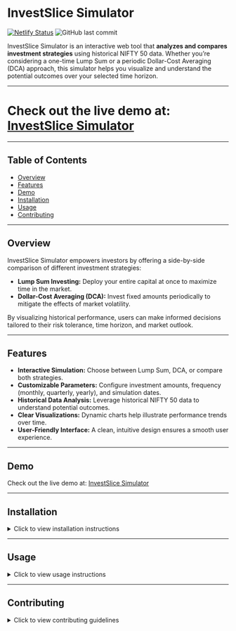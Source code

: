 # InvestSlice Simulator

[![Netlify Status](https://api.netlify.com/api/v1/badges/f64f1cea-3822-448e-85fa-13c278fbb225/deploy-status)](https://app.netlify.com/sites/invest-slice-simulator/deploys)
![GitHub last commit](https://img.shields.io/github/last-commit/jeevanba273/invest-slice-simulator)

InvestSlice Simulator is an interactive web tool that **analyzes and compares investment strategies** using historical NIFTY 50 data. Whether you’re considering a one-time Lump Sum or a periodic Dollar-Cost Averaging (DCA) approach, this simulator helps you visualize and understand the potential outcomes over your selected time horizon.

---
# Check out the live demo at: [InvestSlice Simulator](https://invest-slice-simulator.netlify.app/)

---

## Table of Contents
- [Overview](#overview)
- [Features](#features)
- [Demo](#demo)
- [Installation](#installation)
- [Usage](#usage)
- [Contributing](#contributing)

---

## Overview

InvestSlice Simulator empowers investors by offering a side-by-side comparison of different investment strategies:
- **Lump Sum Investing:** Deploy your entire capital at once to maximize time in the market.
- **Dollar-Cost Averaging (DCA):** Invest fixed amounts periodically to mitigate the effects of market volatility.

By visualizing historical performance, users can make informed decisions tailored to their risk tolerance, time horizon, and market outlook.

---

## Features

- **Interactive Simulation:** Choose between Lump Sum, DCA, or compare both strategies.
- **Customizable Parameters:** Configure investment amounts, frequency (monthly, quarterly, yearly), and simulation dates.
- **Historical Data Analysis:** Leverage historical NIFTY 50 data to understand potential outcomes.
- **Clear Visualizations:** Dynamic charts help illustrate performance trends over time.
- **User-Friendly Interface:** A clean, intuitive design ensures a smooth user experience.

---

## Demo

Check out the live demo at: [InvestSlice Simulator](https://invest-slice-simulator.netlify.app/)

---

## Installation

<details>
  <summary>Click to view installation instructions</summary>

### Prerequisites
- **Node.js & npm:** Ensure you have Node.js installed.
- **Git:** For cloning the repository.


### Steps
1. **Clone the repository:**
   ```bash
   git clone https://github.com/jeevanba273/invest-slice-simulator.git
2. **Navigate to the project directory:**
   ```bash
   cd invest-slice-simulator
3. **Install Required Packages:**
   ```bash
   npm install
4. **Start the development server:**
    ```bash
    npm start
Open your browser and visit http://localhost:3000 to run the simulator.
</details>

---

## Usage

<details>
  <summary>Click to view usage instructions</summary>

**1. Select the Strategy Type**  
- Choose **Lump Sum**, **Dollar-Cost Averaging (DCA)**, or **Compare Both**.

**2. Configure Your Simulation**  
- **Lump Sum Amount:** e.g., ₹1,00,000  
- **DCA Amount Per Period:** e.g., ₹10,000 (monthly, quarterly, or yearly)  
- **Investment Frequency:** Select from **Monthly**, **Quarterly**, or **Yearly**  
- **Date Range:** Define the simulation period (e.g., January 1, 2010 to January 1, 2025)

**3. Start the Simulation**  
- Click on **"Start Simulation"** to run and visualize the investment performance.

**4. Analyze the Results**  
- Review the visualized data to see how different strategies perform over time.

</details>

---

##  Contributing
<details> <summary>Click to view contributing guidelines</summary>
Contributions are welcome! To contribute:

1. **Fork the Repository**

2. **Create a New Branch:**

    ```bash
    git checkout -b feature/your-feature

3. **Commit Your Changes:**
    
    ```bash
    git commit -m "Add new feature"
   
4. **Push to Your Branch:**
    
    ```bash
    git push origin feature/your-feature

5. Submit a Pull Request with a clear description of your changes.

</details>


    
